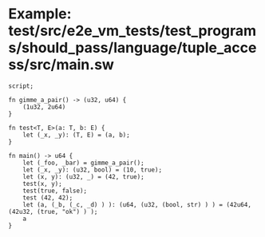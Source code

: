 # Example: test/src/e2e_vm_tests/test_programs/should_pass/language/tuple_access/src/main.sw

```sway
script;

fn gimme_a_pair() -> (u32, u64) {
    (1u32, 2u64)
}

fn test<T, E>(a: T, b: E) {
    let (_x, _y): (T, E) = (a, b);
} 

fn main() -> u64 {
    let (_foo, _bar) = gimme_a_pair();
    let (_x, _y): (u32, bool) = (10, true);
    let (x, y): (u32, _) = (42, true);
    test(x, y);
    test(true, false);
    test (42, 42);
    let (a, (_b, (_c, _d) ) ): (u64, (u32, (bool, str) ) ) = (42u64, (42u32, (true, "ok") ) );
    a
}

```
